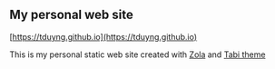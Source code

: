 ## My personal web site

[https://tduyng.github.io](https://tduyng.github.io)

This is my personal static web site created with [Zola](https://www.getzola.org/) and [Tabi theme](https://github.com/welpo/tabi)

